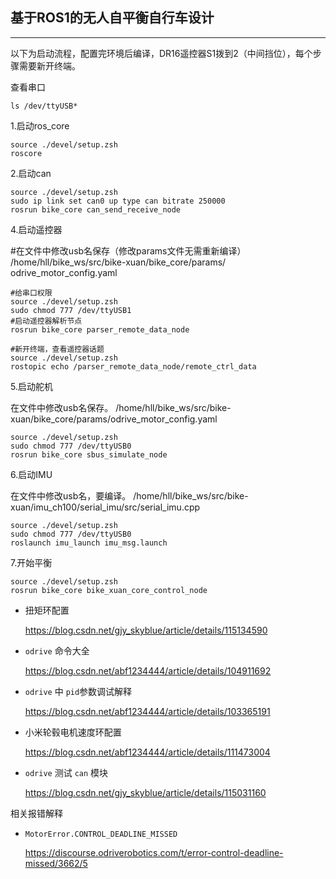 ## 基于ROS1的无人自平衡自行车设计
--- 
以下为启动流程，配置完环境后编译，DR16遥控器S1拨到2（中间挡位），每个步骤需要新开终端。

查看串口

    ls /dev/ttyUSB*

1.启动ros_core

    source ./devel/setup.zsh
    roscore

2.启动can

    source ./devel/setup.zsh
    sudo ip link set can0 up type can bitrate 250000
    rosrun bike_core can_send_receive_node
  
4.启动遥控器

#在文件中修改usb名保存（修改params文件无需重新编译）
/home/hll/bike_ws/src/bike-xuan/bike_core/params/     odrive_motor_config.yaml

    #给串口权限
    source ./devel/setup.zsh
    sudo chmod 777 /dev/ttyUSB1
    #启动遥控器解析节点
    rosrun bike_core parser_remote_data_node

    #新开终端，查看遥控器话题
    source ./devel/setup.zsh
    rostopic echo /parser_remote_data_node/remote_ctrl_data

5.启动舵机

在文件中修改usb名保存。
/home/hll/bike_ws/src/bike-xuan/bike_core/params/odrive_motor_config.yaml

    source ./devel/setup.zsh
    sudo chmod 777 /dev/ttyUSB0
    rosrun bike_core sbus_simulate_node
6.启动IMU

在文件中修改usb名，要编译。
/home/hll/bike_ws/src/bike-xuan/imu_ch100/serial_imu/src/serial_imu.cpp

    source ./devel/setup.zsh
    sudo chmod 777 /dev/ttyUSB0
    roslaunch imu_launch imu_msg.launch

7.开始平衡

    source ./devel/setup.zsh
    rosrun bike_core bike_xuan_core_control_node


- 扭矩环配置

  https://blog.csdn.net/gjy_skyblue/article/details/115134590

- `odrive` 命令大全

  https://blog.csdn.net/abf1234444/article/details/104911692

- `odrive` 中 `pid`参数调试解释

  https://blog.csdn.net/abf1234444/article/details/103365191

- 小米轮毂电机速度环配置

  https://blog.csdn.net/abf1234444/article/details/111473004

- `odrive` 测试 `can` 模块

  https://blog.csdn.net/gjy_skyblue/article/details/115031160



相关报错解释

- `MotorError.CONTROL_DEADLINE_MISSED`

  https://discourse.odriverobotics.com/t/error-control-deadline-missed/3662/5


